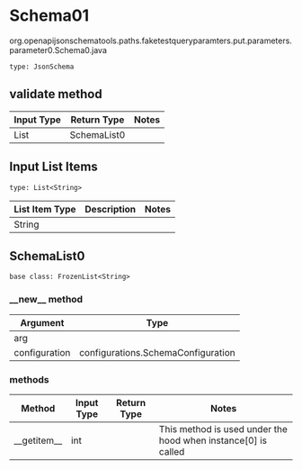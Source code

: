 # Schema01
org.openapijsonschematools.paths.faketestqueryparamters.put.parameters.parameter0.Schema0.java
```
type: JsonSchema
```

## validate method
| Input Type | Return Type | Notes |
| ---------- | ----------- | ----- |
| List<String> | SchemaList0 | |

## Input List Items
```
type: List<String>
```
List Item Type | Description | Notes
-------------------- | ------------- | -------------
String |  |

## SchemaList0
```
base class: FrozenList<String>
```
### &lowbar;&lowbar;new&lowbar;&lowbar; method
Argument | Type
-------- | ------
arg      | 
configuration | configurations.SchemaConfiguration

### methods
Method | Input Type | Return Type | Notes
------ | ---------- | ----------- | ------
&lowbar;&lowbar;getitem&lowbar;&lowbar; | int |  | This method is used under the hood when instance[0] is called

